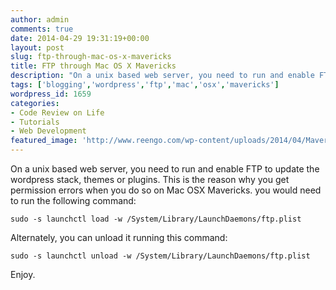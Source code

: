 ```yaml
---
author: admin
comments: true
date: 2014-04-29 19:31:19+00:00
layout: post
slug: ftp-through-mac-os-x-mavericks
title: FTP through Mac OS X Mavericks
description: "On a unix based web server, you need to run and enable FTP to update the wordpress stack, themes or plugins."
tags: ['blogging','wordpress','ftp','mac','osx','mavericks']
wordpress_id: 1659
categories:
- Code Review on Life
- Tutorials
- Web Development
featured_image: 'http://www.reengo.com/wp-content/uploads/2014/04/Mavericks.jpg'
---
```


On a unix based web server, you need to run and enable FTP to update the wordpress stack, themes or plugins. This is the reason why you get permission errors when you do so on Mac OSX Mavericks. you would need to run the following command:

    sudo -s launchctl load -w /System/Library/LaunchDaemons/ftp.plist

Alternately, you can unload it running this command:

    sudo -s launchctl unload -w /System/Library/LaunchDaemons/ftp.plist
    
Enjoy.
